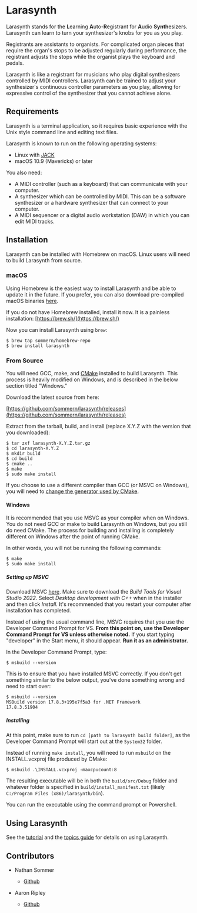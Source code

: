 # Larasynth

Larasynth stands for the **L**earning **A**uto-**R**egistrant for **A**udio
**Synth**esizers. Larasynth can learn to turn your synthesizer's knobs for you
as you play.

Registrants are assistants to organists. For complicated organ pieces that
require the organ's stops to be adjusted regularly during performance, the
registrant adjusts the stops while the organist plays the keyboard and pedals.

Larasynth is like a registrant for musicians who play digital synthesizers
controlled by MIDI controllers. Larasynth can be trained to adjust your
synthesizer's continuous controller parameters as you play, allowing
for expressive control of the synthesizer that you cannot achieve alone.

## Requirements

Larasynth is a terminal application, so it requires basic experience with the
Unix style command line and editing text files.

Larasynth is known to run on the following operating systems:

* Linux with [JACK](http://www.jackaudio.org/)
* macOS 10.9 (Mavericks) or later

You also need:

* A MIDI controller (such as a keyboard) that can communicate with your
computer.
* A synthesizer which can be controlled by MIDI. This can be a software
synthesizer or a hardware synthesizer that can connect to your computer.
* A MIDI sequencer or a digital audio workstation (DAW) in which you can edit
MIDI tracks.

## Installation

Larasynth can be installed with Homebrew on macOS. Linux users will need to
build Larasynth from source.

### macOS

Using Homebrew is the easiest way to install Larasynth and be able to update it
in the future. If you prefer, you can also download pre-compiled macOS binaries
[here](https://github.com/sommern/larasynth/releases).

If you do not have Homebrew installed, install it now. It is a painless
installation: [https://brew.sh/](https://brew.sh/)

Now you can install Larasynth using `brew`:

```nohighlight
$ brew tap sommern/homebrew-repo
$ brew install larasynth
```

### From Source

You will need GCC, make, and [CMake](https://cmake.org/download/) installed to build Larasynth. This process is heavily modified on Windows, and is described in the below section titled "Windows."

Download the latest source from here:

[https://github.com/sommern/larasynth/releases](https://github.com/sommern/larasynth/releases)

Extract from the tarball, build, and install (replace X.Y.Z with the version
that you downloaded):

```nohighlight
$ tar zxf larasynth-X.Y.Z.tar.gz
$ cd larasynth-X.Y.Z
$ mkdir build
$ cd build
$ cmake ..
$ make
$ sudo make install
```

If you choose to use a different compiler than GCC (or MSVC on Windows), you will need to [change the generator used by CMake](https://cmake.org/cmake/help/latest/manual/cmake-generators.7.html). 

#### Windows

It is recommended that you use MSVC as your compiler when on Windows. You do not need GCC or make to build Larasynth on Windows, but you still do need CMake. The process for building and installing is completely different on Windows after the point of running CMake.

In other words, you will not be running the following commands:

```nohighlight
$ make
$ sudo make install
```

##### Setting up MSVC

Download MSVC [here](https://visualstudio.microsoft.com/downloads/#remote-tools-for-visual-studio-2022). Make sure to download the *Build Tools for Visual Studio 2022*. Select *Desktop development with C++* when in the installer and then click *Install*. It's recommended that you restart your computer after installation has completed.

Instead of using the usual command line, MSVC requires that you use the Developer Command Prompt for VS. **From this point on, use the Developer Command Prompt for VS unless otherwise noted.** If you start typing "developer" in the Start menu, it should appear. **Run it as an administrator.** 
 
In the Developer Command Prompt, type:
```nohighlight
$ msbuild --version
```

This is to ensure that you have installed MSVC correctly. If you don't get something similar to the below output, you've done something wrong and need to start over:

```nohighlight
$ msbuild --version
MSBuild version 17.8.3+195e7f5a3 for .NET Framework
17.8.3.51904
```

##### Installing

At this point, make sure to run `cd [path to larasynth build folder]`, as the Developer Command Prompt will start out at the `System32` folder.

Instead of running `make install`, you will need to run `msbuild` on the INSTALL.vcxproj file produced by CMake:

```nohighlight
$ msbuild .\INSTALL.vcxproj -maxcpucount:8
```

The resulting executable will be in both the `build/src/Debug` folder and whatever folder is specified in `build/install_manifest.txt` (likely `C:/Program Files (x86)/larasynth/bin`).

You can run the executable using the command prompt or Powershell.

## Using Larasynth

See the [tutorial](tutorial.md) and the [topics guide](topics.md) for details
on using Larasynth.

## Contributors

- Nathan Sommer
    - [Github](https://github.com/sommern)

- Aaron Ripley
    - [Github](https://github.com/ripleya1)
